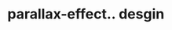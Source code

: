 # parallax-effect.. desgin                                                                                                                                                                                                                                                                                                                           
